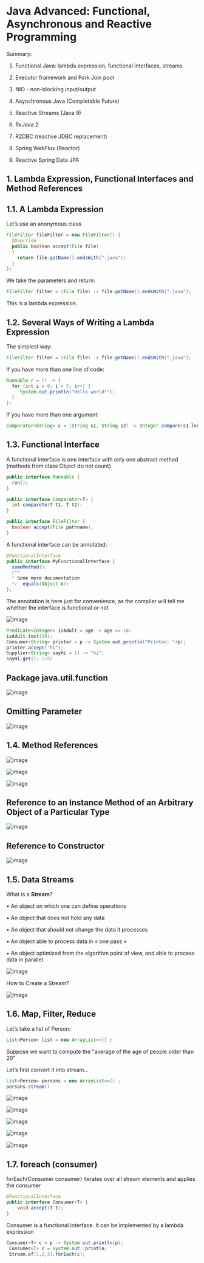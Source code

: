 # Java Advanced: Functional, Asynchronous and Reactive Programming

Summary:

1. Functional Java: lambda expression, functional interfaces, streams

2. Executor framework and Fork Join pool

3. NIO - non-blocking input/output

4. Asynchronous Java (Completable Future)

5. Reactive Streams (Java 9)

6. RxJava 2

7. R2DBC (reactive JDBC replacement)

8. Spring WebFlux (Reactor)

9. Reactive Spring Data JPA

## 1. Lambda Expression, Functional Interfaces and Method References

## 1.1. A Lambda Expression

Let’s use an anonymous class

```java
FileFilter fileFilter = new FileFilter() {
  @Override
  public boolean accept(File file)
  {
    return file.getName().endsWith(".java");
  }
};
```

We take the parameters and return:

```java
FileFilter filter = (File file) -> file.getName().endsWith(".java");
```

This is a lambda expression.

## 1.2. Several Ways of Writing a Lambda Expression

The simplest way:

```java
FileFilter filter = (File file) -> file.getName().endsWith(".java");
```

If you have more than one line of code:

```java
Runnable r = () -> {
  for (int i = 0; i < 5; i++) {
     System.out.println("Hello world!");
  }
};
```

If you have more than one argument:

```java
Comparator<String> c = (String s1, String s2) -> Integer.compare(s1.length(), s2.length());
```

## 1.3. Functional Interface

A functional interface is one interface with only one abstract method (methods from class Object do not count)

```java
public interface Runnable {
  run();
}

public interface Comparator<T> {
  int compareTo(T t1, T t2);
}

public interface FileFilter {
  boolean accept(File pathname);
}
```

A functional interface can be annotated:

```java
@FunctionalInterface
public interface MyFunctionalInterface {
  someMethod();
  /**
  * Some more documentation
  */  equals(Object o);
};
```

The annotation is here just for convenience, as the compiler will tell me whether the interface is functional or not

![image](https://github.com/luiscoco/Java_Advanced/assets/32194879/e764e1ec-c897-4489-82b7-79a73e34c303)

```java
Predicate<Integer> isAdult = age -> age >= 18:
isAdult.test(10);
Consumer<String> printer = p -> System.out.println("Printed: "+p);
printer.accept("hi");
Supplier<String> sayHi = () -> "hi";
sayHi.get(); //hi
```

## Package java.util.function

![image](https://github.com/luiscoco/Java_Advanced/assets/32194879/08a6f283-b861-49c1-bf5f-67bee8e98f62)

## Omitting Parameter

![image](https://github.com/luiscoco/Java_Advanced/assets/32194879/eb42d68c-d366-479b-a1d5-260a4ccac7e8)

## 1.4. Method References

![image](https://github.com/luiscoco/Java_Advanced/assets/32194879/74c2e424-4298-441d-bead-aad422b585b0)

![image](https://github.com/luiscoco/Java_Advanced/assets/32194879/20579c83-8af3-4221-9007-f11d20d34fdc)

![image](https://github.com/luiscoco/Java_Advanced/assets/32194879/0e334b77-d695-4547-840d-65b5cddadb8c)

## Reference to an Instance Method of an Arbitrary Object of a Particular Type

![image](https://github.com/luiscoco/Java_Advanced/assets/32194879/115367ee-7036-4357-9ec5-3ddf8ca6094f)

## Reference to Constructor

![image](https://github.com/luiscoco/Java_Advanced/assets/32194879/65dc8eaa-e0b6-4b64-9206-61d61b060429)

## 1.5. Data Streams

What is a **Stream**?

•	An object on which one can define operations

•	An object that does not hold any data

•	An object that should not change the data it processes

•	An object able to process data in « one pass »

•	An object optimized from the algorithm point of view, and able to process data in parallel

![image](https://github.com/luiscoco/Java_Advanced/assets/32194879/9a493946-01a3-48fd-a9ca-c2618734d01f)

How to Create a Stream?

![image](https://github.com/luiscoco/Java_Advanced/assets/32194879/7b4167d0-bb0b-4727-8dcc-69e01f365611)

## 1.6. Map, Filter, Reduce

Let’s take a list of Person:

```java
List<Person> list = new ArrayList<>() ;
```

Suppose we want to compute the "average of the age of people older than 20"

Let’s first convert it into stream…

```java
List<Person> persons = new ArrayList<>() ;
persons.stream()
```

![image](https://github.com/luiscoco/Java_Advanced/assets/32194879/b59c438c-209b-4b4b-aae1-7b15d3aad893)

![image](https://github.com/luiscoco/Java_Advanced/assets/32194879/8412180f-b0b1-419d-95c5-fb768a4dc790)

![image](https://github.com/luiscoco/Java_Advanced/assets/32194879/3e38bf4b-0834-4937-a58d-036244df804c)

![image](https://github.com/luiscoco/Java_Advanced/assets/32194879/5326c0eb-785e-4de3-aca8-dee47edeb515)

![image](https://github.com/luiscoco/Java_Advanced/assets/32194879/655d5cd8-c693-4b3d-864a-cdd84877402f)

## 1.7. foreach (consumer)

forEach(Consumer consumer) iterates over all stream elements and applies the consumer

```java
@FunctionalInterface
public interface Consumer<T> {
    void accept(T t);
}
```

Consumer<T> is a functional interface. It can be implemented by a lambda expression

```java
Consumer<T> c = p -> System.out.println(p);
 Consumer<T> c = System.out::println;
 Stream.of(1,2,3).forEach(c);
```





